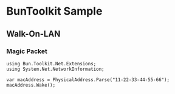 ﻿# BunToolkit Sample

## Walk-On-LAN

### Magic Packet
```CSharp
using Bun.Toolkit.Net.Extensions;
using System.Net.NetworkInformation;
```


```CSharp
var macAddress = PhysicalAddress.Parse("11-22-33-44-55-66");
macAddress.Wake();
```